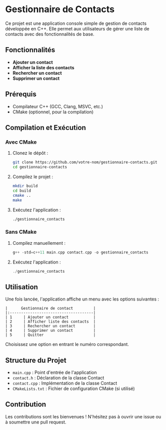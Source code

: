 # Gestionnaire de Contacts

Ce projet est une application console simple de gestion de contacts développée en C++. Elle permet aux utilisateurs de gérer une liste de contacts avec des fonctionnalités de base.

## Fonctionnalités

- **Ajouter un contact**
- **Afficher la liste des contacts**
- **Rechercher un contact**
- **Supprimer un contact**

## Prérequis

- Compilateur C++ (GCC, Clang, MSVC, etc.)
- CMake (optionnel, pour la compilation)

## Compilation et Exécution

### Avec CMake

1. Clonez le dépôt :
   ```bash
   git clone https://github.com/votre-nom/gestionnaire-contacts.git
   cd gestionnaire-contacts
   ```

2. Compilez le projet :
   ```bash
   mkdir build
   cd build
   cmake ..
   make
   ```

3. Exécutez l'application :
   ```bash
   ./gestionnaire_contacts
   ```

### Sans CMake

1. Compilez manuellement :
   ```C++
   g++ -std=c++11 main.cpp contact.cpp -o gestionnaire_contacts
   ```

2. Exécutez l'application :
   ```C++
   ./gestionnaire_contacts
   ```

## Utilisation

Une fois lancée, l'application affiche un menu avec les options suivantes :

```
|      Gestionnaire de contact         |
|:-------------------------------------|
| 1     | Ajouter un contact           |
| 2     | Afficher liste des contacts  |
| 3     | Rechercher un contact        |
| 4     | Supprimer un contact         |
| 5     | Quitter                      | 
```

Choisissez une option en entrant le numéro correspondant.

## Structure du Projet

- `main.cpp` : Point d'entrée de l'application
- `contact.h` : Déclaration de la classe Contact
- `contact.cpp` : Implémentation de la classe Contact
- `CMakeLists.txt` : Fichier de configuration CMake (si utilisé)

## Contribution

Les contributions sont les bienvenues ! N'hésitez pas à ouvrir une issue ou à soumettre une pull request.